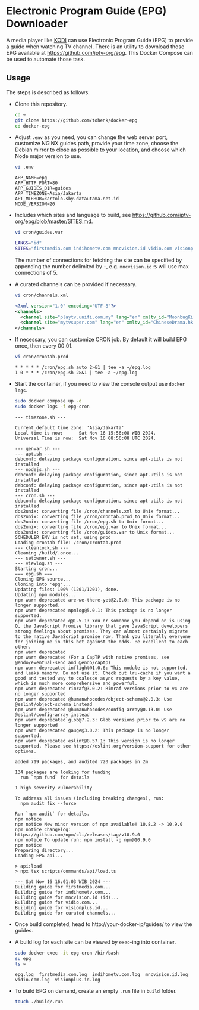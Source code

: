 # Electronic Program Guide (EPG) Downloader

A media player like [KODI](https://kodi.tv) can use Electronic Program Guide
(EPG) to provide a guide when watching TV channel. There is an utility to
download those EPG available at https://github.com/iptv-org/epg. This Docker
Compose can be used to automate those task.

## Usage

The steps is described as follows:

* Clone this repository.

  ```sh
  cd ~
  git clone https://github.com/tohenk/docker-epg
  cd docker-epg
  ```

* Adjust `.env` as you need, you can change the web server port, customize NGINX guides path,
  provide your time zone,  choose the Debian mirror to close as possible to your location,
  and choose which Node major version to use.

  ```sh
  vi .env
  ```

  ```
  APP_NAME=epg
  APP_HTTP_PORT=80
  APP_GUIDES_DIR=guides
  APP_TIMEZONE=Asia/Jakarta
  APT_MIRROR=kartolo.sby.datautama.net.id
  NODE_VERSION=20
  ```

* Includes which sites and language to build, see https://github.com/iptv-org/epg/blob/master/SITES.md.

  ```sh
  vi cron/guides.var
  ```

  ```sh
  LANGS="id"
  SITES="firstmedia.com indihometv.com mncvision.id vidio.com visionplus.id"
  ```

  The number of connections for fetching the site can be specified by appending the number delimited by `:`,
  e.g. `mncvision.id:5` will use max connections of 5.

* A curated channels can be provided if necessary.

  ```sh
  vi cron/channels.xml
  ```

  ```xml
  <?xml version="1.0" encoding="UTF-8"?>
  <channels>
    <channel site="playtv.unifi.com.my" lang="en" xmltv_id="MoonbugKids.uk" site_id="59924306">Moonbug</channel>
    <channel site="mytvsuper.com" lang="en" xmltv_id="ChineseDrama.hk" site_id="CDR3">Chinese Drama</channel>
  </channels>
  ```

* If necessary, you can customize CRON job. By default it will build EPG once, then every 00:01.

  ```sh
  vi cron/crontab.prod
  ```

  ```
  * * * * * /cron/epg.sh auto 2>&1 | tee -a ~/epg.log
  1 0 * * * /cron/epg.sh 2>&1 | tee -a ~/epg.log
  ```

* Start the container, if you need to view the console output use `docker logs`.

  ```sh
  sudo docker compose up -d
  sudo docker logs -f epg-cron
  ```

  ```
  --- timezone.sh ---

  Current default time zone: 'Asia/Jakarta'
  Local time is now:      Sat Nov 16 15:56:08 WIB 2024.
  Universal Time is now:  Sat Nov 16 08:56:08 UTC 2024.

  --- genvar.sh ---
  --- apt.sh ---
  debconf: delaying package configuration, since apt-utils is not installed
  --- nodejs.sh ---
  debconf: delaying package configuration, since apt-utils is not installed
  debconf: delaying package configuration, since apt-utils is not installed
  --- cron.sh ---
  debconf: delaying package configuration, since apt-utils is not installed
  dos2unix: converting file /cron/channels.xml to Unix format...
  dos2unix: converting file /cron/crontab.prod to Unix format...
  dos2unix: converting file /cron/epg.sh to Unix format...
  dos2unix: converting file /cron/epg.var to Unix format...
  dos2unix: converting file /cron/guides.var to Unix format...
  SCHEDULER_ENV is not set, using prod
  Loading crontab file: /cron/crontab.prod
  --- cleanlock.sh ---
  Cleaning /build/.once...
  --- setowner.sh ---
  --- viewlog.sh ---
  Starting cron...
  === epg.sh ===
  Cloning EPG source...
  Cloning into 'epg'...
  Updating files: 100% (1201/1201), done.
  Updating npm modules...
  npm warn deprecated are-we-there-yet@2.0.0: This package is no longer supported.
  npm warn deprecated npmlog@5.0.1: This package is no longer supported.
  npm warn deprecated q@1.5.1: You or someone you depend on is using Q, the JavaScript Promise library that gave JavaScript developers strong feelings about promises. They can almost certainly migrate to the native JavaScript promise now. Thank you literally everyone for joining me in this bet against the odds. Be excellent to each other.
  npm warn deprecated
  npm warn deprecated (For a CapTP with native promises, see @endo/eventual-send and @endo/captp)
  npm warn deprecated inflight@1.0.6: This module is not supported, and leaks memory. Do not use it. Check out lru-cache if you want a good and tested way to coalesce async requests by a key value, which is much more comprehensive and powerful.
  npm warn deprecated rimraf@3.0.2: Rimraf versions prior to v4 are no longer supported
  npm warn deprecated @humanwhocodes/object-schema@2.0.3: Use @eslint/object-schema instead
  npm warn deprecated @humanwhocodes/config-array@0.13.0: Use @eslint/config-array instead
  npm warn deprecated glob@7.2.3: Glob versions prior to v9 are no longer supported
  npm warn deprecated gauge@3.0.2: This package is no longer supported.
  npm warn deprecated eslint@8.57.1: This version is no longer supported. Please see https://eslint.org/version-support for other options.

  added 719 packages, and audited 720 packages in 2m

  134 packages are looking for funding
    run `npm fund` for details

  1 high severity vulnerability

  To address all issues (including breaking changes), run:
    npm audit fix --force

  Run `npm audit` for details.
  npm notice
  npm notice New minor version of npm available! 10.8.2 -> 10.9.0
  npm notice Changelog: https://github.com/npm/cli/releases/tag/v10.9.0
  npm notice To update run: npm install -g npm@10.9.0
  npm notice
  Preparing directory...
  Loading EPG api...

  > api:load
  > npx tsx scripts/commands/api/load.ts

  --- Sat Nov 16 16:01:03 WIB 2024 ---
  Building guide for firstmedia.com...
  Building guide for indihometv.com...
  Building guide for mncvision.id (id)...
  Building guide for vidio.com...
  Building guide for visionplus.id...
  Building guide for curated channels...
  ```

* Once build completed, head to http://your-docker-ip/guides/ to view the guides.

* A build log for each site can be viewed by `exec`-ing into container.

  ```sh
  sudo docker exec -it epg-cron /bin/bash
  su epg
  ls ~
  ```

  ```
  epg.log  firstmedia.com.log  indihometv.com.log  mncvision.id.log  vidio.com.log  visionplus.id.log
  ```

* To build EPG on demand, create an empty `.run` file in `build` folder.

  ```sh
  touch ./build/.run
  ```
